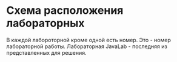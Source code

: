 # Схема расположения лабораторных
В каждой лабороторной кроме одной есть номер. Это - номер лабораторной работы. Лабораторная JavaLab - последняя из представленных для решения. 
